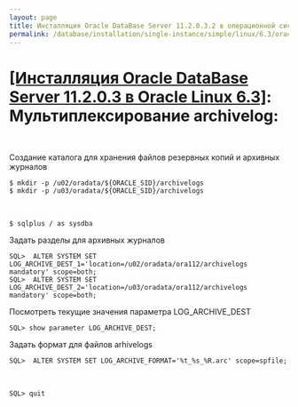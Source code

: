 ```yaml
---
layout: page
title: Инсталляция Oracle DataBase Server 11.2.0.3.2 в операционной системе Oracle Linux 6.3 x86_64
permalink: /database/installation/single-instance/simple/linux/6.3/oracle/11.2/oracle-multiplex-archivelogs/
---
```


# <a href="/database/installation/single-instance/simple/linux/6.3/oracle/11.2/">[Инсталляция Oracle DataBase Server 11.2.0.3 в Oracle Linux 6.3]</a>: Мультиплексирование archivelog:


<br/>

Создание каталога для хранения файлов резервных копий и архивных журналов


	$ mkdir -p /u02/oradata/${ORACLE_SID}/archivelogs
	$ mkdir -p /u03/oradata/${ORACLE_SID}/archivelogs

<br/>

	$ sqlplus / as sysdba

Задать разделы для архивных журналов

	SQL>  ALTER SYSTEM SET LOG_ARCHIVE_DEST_1='location=/u02/oradata/ora112/archivelogs mandatory' scope=both;
	SQL>  ALTER SYSTEM SET LOG_ARCHIVE_DEST_2='location=/u03/oradata/ora112/archivelogs mandatory' scope=both;


Посмотреть текущие значения параметра LOG_ARCHIVE_DEST


	SQL> show parameter LOG_ARCHIVE_DEST;


Задать формат для файлов arhivelogs


	SQL>  ALTER SYSTEM SET LOG_ARCHIVE_FORMAT='%t_%s_%R.arc' scope=spfile;


<br/>

	SQL> quit
